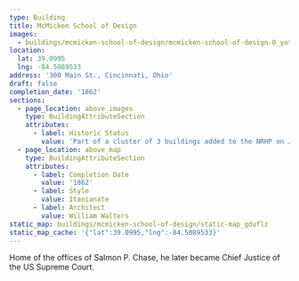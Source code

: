 ```yaml
---
type: Building
title: McMicken School of Design
images:
  - buildings/mcmicken-school-of-design/mcmicken-school-of-design-0_yotym8
location:
  lat: 39.0995
  lng: -84.5089533
address: '300 Main St., Cincinnati, Ohio'
draft: false
completion_date: '1862'
sections:
  - page_location: above_images
    type: BuildingAttributeSection
    attributes:
      - label: Historic Status
        value: 'Part of a cluster of 3 buildings added to the NRHP on July 15, 1983.'
  - page_location: above_map
    type: BuildingAttributeSection
    attributes:
      - label: Completion Date
        value: '1862'
      - label: Style
        value: Itanianate
      - label: Architect
        value: William Walters
static_map: buildings/mcmicken-school-of-design/static-map_gduflz
static_map_cache: '{"lat":39.0995,"lng":-84.5089533}'
---
```


Home of the offices of Salmon P. Chase, he later became Chief Justice of the US Supreme Court.
